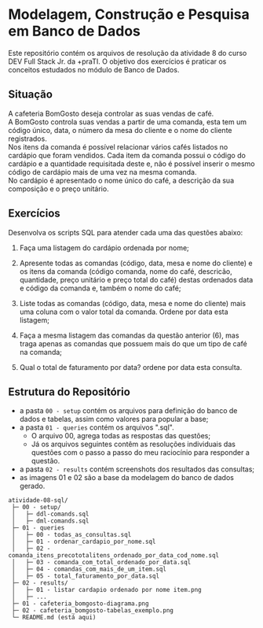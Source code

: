 # Modelagem, Construção e Pesquisa em Banco de Dados

Este repositório contém os arquivos de resolução da atividade 8 do curso DEV Full Stack Jr. da +praTI. O objetivo dos exercícios é praticar os conceitos estudados no módulo de Banco de Dados.

## Situação
A cafeteria BomGosto deseja controlar as suas vendas de café.<br> 
A BomGosto controla suas vendas a partir de uma comanda, esta tem um código único, data, o número da mesa do cliente e o nome do cliente registrados.<br> 
Nos itens da comanda é possível relacionar vários cafés listados no cardápio que foram vendidos. Cada item da comanda possui o código do cardápio e a quantidade requisitada deste e, não é possível inserir o mesmo código de cardápio mais de uma vez na mesma comanda.<br> 
No cardápio é apresentado o nome único do café, a descrição da sua composição e o preço unitário.

## Exercícios
Desenvolva os scripts SQL para atender cada uma das questões abaixo:

1) Faça uma listagem do cardápio ordenada por nome;

2) Apresente todas as comandas (código, data, mesa e nome do cliente) e os itens da comanda (código comanda, nome do café, descricão, quantidade, preço unitário e preço total do café) destas ordenados data e código da comanda e, também o nome do café;

3) Liste todas as comandas (código, data, mesa e nome do cliente) mais uma coluna com o valor total da comanda. Ordene por data esta listagem;

4) Faça a mesma listagem das comandas da questão anterior (6), mas traga apenas as comandas que possuem mais do que um tipo de café na comanda;

5) Qual o total de faturamento por data? ordene por data esta consulta.

## Estrutura do Repositório
- a pasta `00 - setup` contém os arquivos para definição do banco de dados e tabelas, assim como valores para popular a base;
- a pasta `01 - queries` contém os arquivos ".sql".
  - O arquivo 00, agrega todas as respostas das questões;
  - Já os arquivos seguintes contêm as resoluções individuais das questões com o passo a passo do meu raciocínio para responder a questão.
- a pasta `02 - results` contém screenshots dos resultados das consultas;
- as imagens 01 e 02 são a base da modelagem do banco de dados gerado. 

```
atividade-08-sql/
 ├─ 00 - setup/
 │   ├─ ddl-comands.sql
 │   ├─ dml-comands.sql
 ├─ 01 - queries
 │   ├─ 00 - todas_as_consultas.sql
 │   ├─ 01 - ordenar_cardapio_por_nome.sql
 │   ├─ 02 - comanda_itens_precototalitens_ordenado_por_data_cod_nome.sql
 │   ├─ 03 - comanda_com_total_ordenado_por_data.sql
 │   ├─ 04 - comandas_com_mais_de_um_item.sql
 │   ├─ 05 - total_faturamento_por_data.sql
 ├─ 02 - results/
 │   ├─ 01 - listar cardapio ordenado por nome item.png
 │   ├─ ...     
 ├─ 01 - cafeteria_bomgosto-diagrama.png  
 ├─ 02 - cafeteria_bomgosto-tabelas_exemplo.png
 └─ README.md (está aqui)
```

